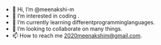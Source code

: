 - 👋 Hi, I’m @meenakshi-m
- 👀 I’m interested in coding .
- 🌱 I’m currently learning differentprogramminglanguages.
- 💞️ I’m looking to collaborate on many things.
- 📫 How to reach me 2020meenakshim@gmail.com.

<!---
meenakshi-m/meenakshi-m is a ✨ special ✨ repository because its `README.md` (this file) appears on your GitHub profile.
You can click the Preview link to take a look at your changes.
--->
